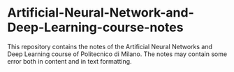 # Artificial-Neural-Network-and-Deep-Learning-course-notes
This repository contains the notes of the Artificial Neural Networks and Deep Learning course of Politecnico di Milano.
The notes may contain some error both in content and in text formatting.
